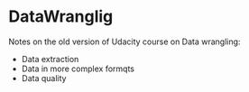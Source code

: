 # DataWranglig

Notes on the old version of Udacity course on Data wrangling: 
* Data extraction
* Data in more complex formqts
* Data quality
